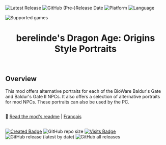![Latest Release](https://img.shields.io/github/v/release/Gibberlings3/Dragon_Age_Origins_Style_Portraits?include_prereleases&color=blue)<a name="top" id="top"> </a>
![GitHub (Pre-)Release Date](https://img.shields.io/github/release-date-pre/Gibberlings3/Dragon_Age_Origins_Style_Portraits?color=gold)
![Platform](https://img.shields.io/static/v1?label=platform&message=windows%20%7C%20macOS%20%7C%20linux%20%7C%20Project%20Infinity&color=informational)
![Language](https://img.shields.io/static/v1?label=language&message=English%20%7C%20French&color=limegreen)

![Supported games](https://img.shields.io/static/v1?label=supported%20games&message=BG%20%7C%20Tutu%20%7C%20BGII%20%7C%20BGT%20%7C%20BG%3AEE%20%7C%20SoD%20%7C%20BG2%3AEE%20%7C%20EET&color=dodgerblue)

<div align="center"><h1></a>berelinde's Dragon Age: Origins Style Portraits</h1>

</div><br>

## 

## Overview

This mod offers alternative portraits for each of the BioWare Baldur's Gate and Baldur's Gate II NPCs. It also offers a selection of alternative portraits for mod NPCs. These portraits can also be used by the PC. 

## 

:page_facing_up: [Read the mod's readme](https://gibberlings3.github.io/Documentation/readmes/readme-cdportraits.html) | [Français](https://gibberlings3.github.io/Documentation/readmes/readme-cdportraits-french.html)

## 

[![Created Badge](https://badges.pufler.dev/created/Gibberlings3/Dragon_Age_Origins_Style_Portraits?style=plastic&label=Created)](https://badges.pufler.dev)
![GitHub repo size](https://img.shields.io/github/repo-size/Gibberlings3/Dragon_Age_Origins_Style_Portraits?style=plastic&label=repo%20size)
[![Visits Badge](https://badges.pufler.dev/visits/Gibberlings3/Dragon_Age_Origins_Style_Portraits?color=cyan&style=plastic&label=Visits)](https://badges.pufler.dev)
![GitHub release (latest by date)](https://img.shields.io/github/downloads/Gibberlings3/Dragon_Age_Origins_Style_Portraits/latest/total?color=gold&label=downloads%20latest%20release&style=plastic)
![GitHub all releases](https://img.shields.io/github/downloads/Gibberlings3/Dragon_Age_Origins_Style_Portraits/total?label=out%20of&color=yellow&style=plastic)
